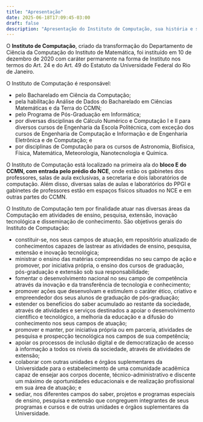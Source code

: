 ```yaml
---
title: "Apresentação"
date: 2025-06-18T17:09:45-03:00
draft: false
description: "Apresentação do Instituto de Computação, sua história e seus objetivos"
---
```


O **Instituto de Computação**, criado da transformação do Departamento de
Ciência da Computação do Instituto de Matemática, foi instituído em 10 de
dezembro de 2020 com caráter permanente na forma de Instituto nos termos do
Art. 24 e do Art. 49 do Estatuto da Universidade Federal do Rio de Janeiro.

O Instituto de Computação é responsável:
- pelo Bacharelado em Ciência da Computação;
- pela habilitação Análise de Dados do Bacharelado em Ciências
Matemáticas e da Terra do CCMN;
- pelo Programa de Pós-Graduação em Informática;
- por diversas disciplinas de Cálculo Numérico e Computação I e II para
diversos cursos de Engenharia da Escola Politécnica, com exceção dos cursos
de Engenharia de Computação e Informação e de Engenharia Eletrônica e
de Computação; e
- por disciplinas de Computação para os cursos de Astronomia, Biofísica,
Física, Matemática, Meteorologia, Nanotecnologia e Química.

<!--
Aqui se dizia que o ic possui 42 docentes, 10 substitutos etc etc, mas são
dados desatualizados. Deixo sem por enquanto.
-->

<!--antes dizia segundo andar mas citava a secretaria, que fica no primeiro-->

O Instituto de Computação está localizado na primeira ala do **bloco E do CCMN, com entrada pelo prédio do NCE**, onde estão os gabinetes
dos professores, salas de aula exclusivas, a secretaria e dois laboratórios de
computação. Além disso, diversas salas de aulas e laboratórios do PPGI e
gabinetes de professores estão em espaços físicos situados no NCE e em outras
partes do CCMN.

O Instituto de Computação tem por finalidade atuar nas diversas áreas da
Computação em atividades de ensino, pesquisa, extensão, inovação tecnológica e
disseminação de conhecimento. São objetivos gerais do Instituto de Computação:
- constituir-se, nos seus campos de atuação, em repositório atualizado de
conhecimentos capazes de lastrear as atividades de ensino, pesquisa, extensão
e inovação tecnológica;
- ministrar o ensino das matérias compreendidas no seu campo de ação e
promover, por iniciativa própria, o ensino dos cursos de graduação,
pós-graduação e extensão sob sua responsabilidade;
- fomentar o desenvolvimento nacional no seu campo de competência através da
inovação e da transferência de tecnologia e conhecimento;
- promover ações que desenvolvam e estimulem o caráter ético, criativo e
empreendedor dos seus alunos de graduação de pós-graduação;
- estender os benefícios do saber acumulado ao restante da sociedade, através
de atividades e serviços destinados a apoiar o desenvolvimento científico e
tecnológico, a melhoria da educação e a difusão do conhecimento nos seus campos
de atuação;
- promover e manter, por iniciativa própria ou em parceria, atividades de
pesquisa e prospecção tecnológica nos campos de sua competência;
- apoiar os processos de inclusão digital e de democratização de acesso à
informação a todos os níveis da sociedade, através de atividades de extensão;
- colaborar com outras unidades e órgãos suplementares da Universidade para o
estabelecimento de uma comunidade acadêmica capaz de ensejar aos corpos
docente, técnico-administrativo e discente um máximo de oportunidades
educacionais e de realização profissional em sua área de atuação; e
- sediar, nos diferentes campos do saber, projetos e programas especiais de
ensino, pesquisa e extensão que congreguem integrantes de seus programas e
cursos e de outras unidades e órgãos suplementares da Universidade.

